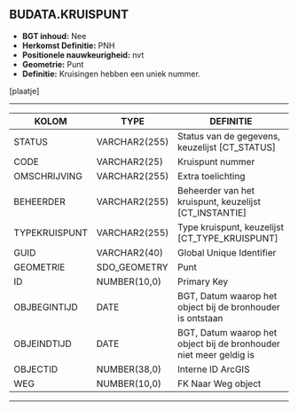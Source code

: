 ﻿## BUDATA.KRUISPUNT


* __BGT inhoud:__ Nee
* __Herkomst Definitie:__ PNH
* __Positionele nauwkeurigheid:__ nvt
* __Geometrie:__ Punt
* __Definitie:__ Kruisingen hebben een uniek nummer.

[plaatje]

***

|KOLOM                           	|TYPE          	|DEFINITIE|
|------                          	|----          	|-----    |
|STATUS                          	|VARCHAR2(255) 	|Status van de gegevens, keuzelijst [CT_STATUS]|
|CODE                            	|VARCHAR2(25)  	|Kruispunt nummer|
|OMSCHRIJVING                    	|VARCHAR2(255) 	|Extra toelichting|
|BEHEERDER                       	|VARCHAR2(255) 	|Beheerder van het kruispunt, keuzelijst [CT_INSTANTIE]|
|TYPEKRUISPUNT						|VARCHAR2(255) 	|Type kruispunt, keuzelijst [CT_TYPE_KRUISPUNT]|
|GUID                            	|VARCHAR2(40)  	|Global Unique Identifier|
|GEOMETRIE                       	|SDO_GEOMETRY  	|Punt|
|ID                              	|NUMBER(10,0)  	|Primary Key|
|OBJBEGINTIJD                    	|DATE          	|BGT, Datum waarop het object bij de bronhouder is ontstaan|
|OBJEINDTIJD                     	|DATE          	|BGT, Datum waarop het object bij de bronhouder niet meer geldig is|
|OBJECTID                        	|NUMBER(38,0)   |Interne ID ArcGIS|
|WEG                             	|NUMBER(10,0)  	|FK Naar Weg object|

***
